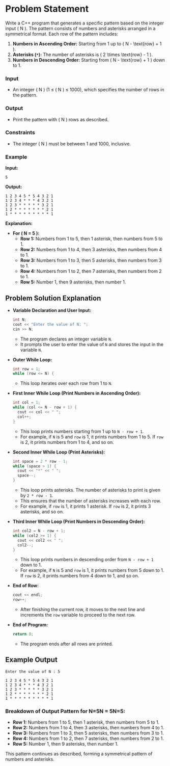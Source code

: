 # Problem Statement

Write a C++ program that generates a specific pattern based on the integer input \( N \). The pattern consists of numbers and asterisks arranged in a symmetrical format. Each row of the pattern includes:

1. **Numbers in Ascending Order:** Starting from 1 up to \( N - \text{row} + 1 \).
2. **Asterisks (`*`):** The number of asterisks is \( 2 \times \text{row} - 1 \).
3. **Numbers in Descending Order:** Starting from \( N - \text{row} + 1 \) down to 1.

### Input

- An integer \( N \) (1 ≤ \( N \) ≤ 1000), which specifies the number of rows in the pattern.

### Output

- Print the pattern with \( N \) rows as described.

### Constraints

- The integer \( N \) must be between 1 and 1000, inclusive.

### Example

**Input:**
```
5
```

**Output:**
```
1 2 3 4 5 * 5 4 3 2 1
1 2 3 4 * * * 4 3 2 1
1 2 3 * * * * * 3 2 1
1 2 * * * * * * * 2 1
1 * * * * * * * * * 1
```

**Explanation:**

- **For \( N = 5 \):**
  - **Row 1:** Numbers from 1 to 5, then 1 asterisk, then numbers from 5 to 1.
  - **Row 2:** Numbers from 1 to 4, then 3 asterisks, then numbers from 4 to 1.
  - **Row 3:** Numbers from 1 to 3, then 5 asterisks, then numbers from 3 to 1.
  - **Row 4:** Numbers from 1 to 2, then 7 asterisks, then numbers from 2 to 1.
  - **Row 5:** Number 1, then 9 asterisks, then number 1.

## Problem Solution Explanation

- **Variable Declaration and User Input:**

    ```cpp
    int N;
    cout << "Enter the value of N: ";
    cin >> N;
    ``` 

    - The program declares an integer variable `N`.
    - It prompts the user to enter the value of `N` and stores the input in the variable `N`.

- **Outer While Loop:**

    ```cpp
    int row = 1;
    while (row <= N) {
    ```

    - This loop iterates over each row from 1 to `N`.

- **First Inner While Loop (Print Numbers in Ascending Order):**

    ```cpp
    int col = 1;
    while (col <= N - row + 1) {
      cout << col << " ";
      col++;
    }
    ```

    - This loop prints numbers starting from 1 up to `N - row + 1`.
    - For example, if `N` is 5 and `row` is 1, it prints numbers from 1 to 5. If `row` is 2, it prints numbers from 1 to 4, and so on.

- **Second Inner While Loop (Print Asterisks):**

    ```cpp
    int space = 2 * row - 1;
    while (space > 1) {
      cout << "*" << " ";
      space--;
    }
    ```

    - This loop prints asterisks. The number of asterisks to print is given by `2 * row - 1`.
    - This ensures that the number of asterisks increases with each row.
    - For example, if `row` is 1, it prints 1 asterisk. If `row` is 2, it prints 3 asterisks, and so on.

- **Third Inner While Loop (Print Numbers in Descending Order):**

    ```cpp
    int col2 = N - row + 1;
    while (col2 >= 1) {
      cout << col2 << " ";
      col2--;
    }
    ```

    - This loop prints numbers in descending order from `N - row + 1` down to 1.
    - For example, if `N` is 5 and `row` is 1, it prints numbers from 5 down to 1. If `row` is 2, it prints numbers from 4 down to 1, and so on.

- **End of Row:**

    ```cpp
    cout << endl;
    row++;
    ```

    - After finishing the current row, it moves to the next line and increments the `row` variable to proceed to the next row.

- **End of Program:**

    ```cpp
    return 0;
    ```

    - The program ends after all rows are printed.


## Example Output

```
Enter the value of N : 5
```

  ```
  1 2 3 4 5 * 5 4 3 2 1
  1 2 3 4 * * * 4 3 2 1
  1 2 3 * * * * * 3 2 1
  1 2 * * * * * * * 2 1
  1 * * * * * * * * * 1
  ``` 

### Breakdown of Output Pattern for N=5N = 5N=5:

-   **Row 1:** Numbers from 1 to 5, then 1 asterisk, then numbers from 5 to 1.
-   **Row 2:** Numbers from 1 to 4, then 3 asterisks, then numbers from 4 to 1.
-   **Row 3:** Numbers from 1 to 3, then 5 asterisks, then numbers from 3 to 1.
-   **Row 4:** Numbers from 1 to 2, then 7 asterisks, then numbers from 2 to 1.
-   **Row 5:** Number 1, then 9 asterisks, then number 1.

This pattern continues as described, forming a symmetrical pattern of numbers and asterisks.

